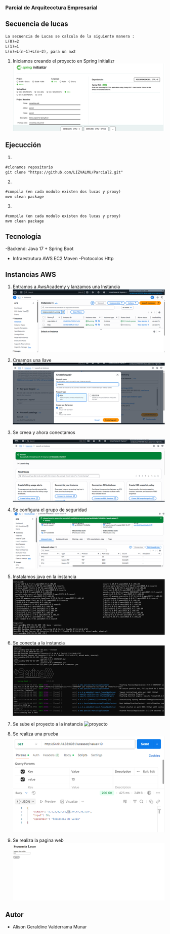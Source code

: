 ### Parcial de Arquitecctura Empresarial 


## Secuencia de lucas

    La secuencia de Lucas se calcula de la siguiente manera :
    L(0)=2
    L(1)=1
    L(n)=L(n−1)+L(n−2), para un n≥2

1. Iniciamos creando el proyecto en Spring Initializr
    ![proyecto](img/spring.png)

## Ejecucción

1)



    #clonamos repositorio
    git clone "https://github.com/LIZVALMU/Parcial2.git"

2) 

    
    #compila (en cada modulo existen dos lucas y proxy)
    mvn clean package

3)

    #compila (en cada modulo existen dos lucas y proxy)
    mvn clean package




##  Tecnología

-Backend:
    Java 17 + Spring Boot
- Infraestrutura
    AWS EC2
    Maven
-Protocolos
    Http
    


    


## Instancias AWS

1. Entramos a AwsAcademy y lanzamos una Instancia
     ![proyecto](img/AWS.png)

2. Creamos una llave 
    ![pryecto](img/key.png)

3. Se creea y ahora conectamos 

    ![proyecto](img/EC2.png)

4. Se configura el grupo de seguridad 
    ![proyecto](img/grupoSeguridad.png)

5. Instalamos java en la instancia 
    ![proyecto](img/instalacionPaquetes.png)

6. Se conecta a la instancia 
    ![proyecto](img/ejecucion.png)

7. Se sube el proyecto a la instancia 
    ![proyecto](img/subir.png)

8. Se realiza una prueba
    ![proyecto](img/prueba-desplegado.png)

9. Se realiza la pagina web
    ![proyecto](img/index.png)

## Autor
 - Alison Geraldine Valderrama Munar 










